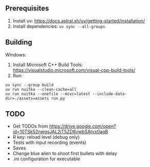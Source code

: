 ## Prerequisites

1) Install uv: https://docs.astral.sh/uv/getting-started/installation/
2) Install dependencies: `uv sync --all-groups`

## Building
Windows:

1. Install Microsoft C++ Build Tools: https://visualstudio.microsoft.com/visual-cpp-build-tools/
2. Run:
```
uv sync --group build
uv run nuitka --clean-cache=all
uv run nuitka --onefile --msvc=latest --include-data-dir=./assets=assets run.py
```

## TODO
* Get TODOs from https://drive.google.com/open?id=10TSk52nwgsJAL2iT5ZD8vwbSAtyx0agB
* R key: reload level (debug only)
* Tests with input recording (events)
* Saves
* Change blue alien to shoot first bullets with delay
* .ini configuration for executable
